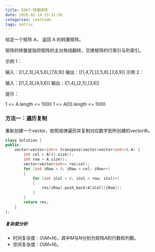 ```yaml
---
title: E867-转置矩阵
date: 2020-02-14 15:31:56
categories: LeetCode
tags: matrix
---
```


给定一个矩阵 A， 返回 A 的转置矩阵。

矩阵的转置是指将矩阵的主对角线翻转，交换矩阵的行索引与列索引。

示例 1：

输入：[[1,2,3],[4,5,6],[7,8,9]]
输出：[[1,4,7],[2,5,8],[3,6,9]]
示例 2：

输入：[[1,2,3],[4,5,6]]
输出：[[1,4],[2,5],[3,6]]


提示：

1 <= A.length <= 1000
1 <= A[0].length <= 1000

<!-- more -->

### 方法一：遍历复制

重新创建一个vector，依照规律遍历并复制对应数字到所创建的vector中。

```c++
class Solution {
public:
    vector<vector<int>> transpose(vector<vector<int>>& A) {
        int col = A[0].size();
        int row = A.size();
        vector<vector<int>> res(col);
        for (int iRow = 0; iRow < col; iRow++)
        {
            for (int iCol = 0; iCol < row; iCol++)
            {
                res[iRow].push_back(A[iCol][iRow]);
            }
        }
        return res;
    }
};
```

##### 复杂度分析

- 时间复杂度：*O*(*M*×*N*)，其中*M*与*N*分别为矩阵*A*的行数和列数。
- 空间复杂度：*O*(*M*×*N*)。
